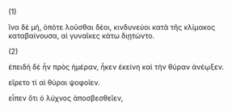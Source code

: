 (1)

ἵνα δὲ μή, ὁπότε λοῦσθαι δέοι, κινδυνεύοι κατὰ τῆς κλίμακος καταβαίνουσα, αἱ γυναῖκες κάτω διῃτώντο.



(2)


ἐπειδὴ δὲ ἦν πρὸς ἡμέραν, ἧκεν ἐκείνη καὶ τὴν θύραν ἀνέῳξεν. 

εἴρετο τί αἱ θύραι ψοφοῖεν.

εἶπεν ὅτι ὁ λύχνος  ἀποσβεσθεῖεν,

